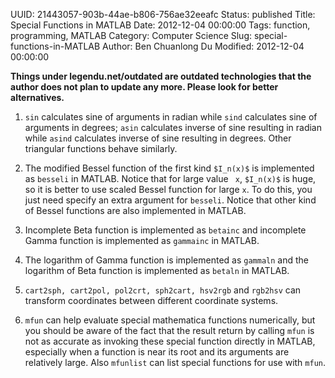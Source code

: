 UUID: 21443057-903b-44ae-b806-756ae32eeafc
Status: published
Title: Special Functions in MATLAB
Date: 2012-12-04 00:00:00
Tags: function, programming, MATLAB
Category: Computer Science
Slug: special-functions-in-MATLAB
Author: Ben Chuanlong Du
Modified: 2012-12-04 00:00:00

**Things under legendu.net/outdated are outdated technologies that the author does not plan to update any more. Please look for better alternatives.**


1. `sin` calculates sine of arguments in radian 
while `sind` calculates sine of arguments in degrees; 
`asin` calculates inverse of sine resulting in radian 
while `asind` calculates inverse of sine resulting in degrees. 
Other triangular functions behave similarly.

2. The modified Bessel function of the first kind `$I_n(x)$` 
is implemented as `besseli` in MATLAB. 
Notice that for large value ` x`, `$I_n(x)$` is huge, 
so it is better to use scaled Bessel function for large `x`. 
To do this, you just need specify an extra argument for `besseli`. 
Notice that other kind of Bessel functions are also implemented in MATLAB.

3. Incomplete Beta function is implemented as `betainc` 
and incomplete Gamma function is implemented as `gammainc` in MATLAB.

4. The logarithm of Gamma function is implemented as `gammaln` 
and the logarithm of Beta function is implemented as `betaln` in MATLAB.

5. `cart2sph, cart2pol, pol2crt, sph2cart, hsv2rgb` and `rgb2hsv` can
transform coordinates between different coordinate systems.

6. `mfun` can help evaluate special mathematica functions numerically,
but you should be aware of the fact that the result return by
calling `mfun` is not as accurate as invoking these special function
directly in MATLAB, especially when a function is near its root and
its arguments are relatively large. Also `mfunlist` can list special
functions for use with `mfun`.


